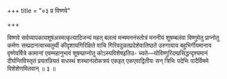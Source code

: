 +++
title = "०३ प्र विष्णवे"

+++

विष्णवे सर्वव्यापकायशूषंअस्मत्कृत्यादिजन्यं महत् बलत्वं मन्ममननंस्तोत्रं मननीयं शूषम्बलंवा विष्णुमेतु प्राप्नोतु कर्मणः सम्प्रदानत्वाच्चतुर्थी कीदृशायगिरिक्षिते वाचि गिरिवदुन्नतप्रदेशेवातिष्ठते उरुगायाय बहुभिर्गीयमानाय वृष्णेवर्षित्रे कामानां एवम्महानुभावं शूषम्प्राप्नोतु कोऽस्यविशेषइतिउ- च्यते—योविष्णुरिदम्प्रसिद्धन्दृश्यमानं दीर्घन्तिविस्तृतं प्रयतन्नियतं सधस्थं शस्थानंलोकत्रयं एकइत् एकएवाद्वितीयः सन् त्रिभिः पदेभिः पादैर्विममे विशेशेणमितवान् ॥ ३ ॥